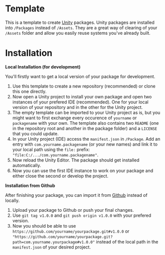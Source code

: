 # Template
This is a template to create [Unity](https://unity.com) packages. Unity packages are installed into `/Packages` instead of `/Assets`. They are a great way of clearing of your `/Assets` folder and allow you easily reuse systems you've already built.

# Installation
**Local Installation (for development)**

You'll firstly want to get a local version of your package for development.

1. Use this template to create a new repository (recommended) or clone this one directly.
2. Now open a Unity project to install your own package and open two instances of your prefered IDE (recommended). One for your local version of your repository and in the other for the Unity project.
3. The empty template can be imported to your Unity project as is, but you might want to first exchange every occurence of `yourname` or `packagename` with your own. The template also contains two `README` (one in the repository root and another in the package folder) and a `LICENSE` that you could update.
4. In your Unity project (IDE) access the `manifest.json` in `/Package`. Add an entry with `com.yourname.packagename` (or your new names) and link it to your local path using the `file:` prefix: `"file:C:/.../com.yourname.packagename"`.
5. Now reload the Unity Editor. The package should get installed automatically.
6. Now you can use the first IDE instance to work on your package and either close the second or develop the project.
   
**Installation from Github**

After finishing your package, you can import it from [Github](https://github.com) instead of locally.

1. Upload your package to Github or push your final changes.
2. Use `git tag v1.0.0` and `git push origin v1.0.0` with your prefered version.
3. Now you should be able to use `https://github.com/yourname/yourpackage.git#v1.0.0` or `"https://github.com/yourname/yourpackage.git?path=com.yourname.yourpackage#v1.0.0"` instead of the local path in the `manifest.json` of your desired project.
